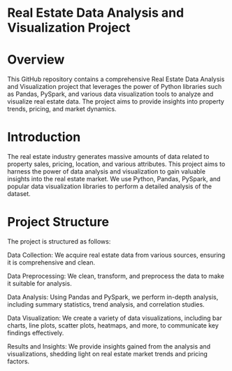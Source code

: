 # Real Estate Data Analysis and Visualization Project
   # Overview
This GitHub repository contains a comprehensive Real Estate Data Analysis and Visualization project that leverages the power of Python libraries such as Pandas, PySpark, and various data visualization tools to analyze and visualize real estate data. The project aims to provide insights into property trends, pricing, and market dynamics.
  # Introduction
The real estate industry generates massive amounts of data related to property sales, pricing, location, and various attributes. This project aims to harness the power of data analysis and visualization to gain valuable insights into the real estate market. We use Python, Pandas, PySpark, and popular data visualization libraries to perform a detailed analysis of the dataset.
  # Project Structure
The project is structured as follows:

Data Collection: We acquire real estate data from various sources, ensuring it is comprehensive and clean.

Data Preprocessing: We clean, transform, and preprocess the data to make it suitable for analysis.

Data Analysis: Using Pandas and PySpark, we perform in-depth analysis, including summary statistics, trend analysis, and correlation studies.

Data Visualization: We create a variety of data visualizations, including bar charts, line plots, scatter plots, heatmaps, and more, to communicate key findings effectively.

Results and Insights: We provide insights gained from the analysis and visualizations, shedding light on real estate market trends and pricing factors.
